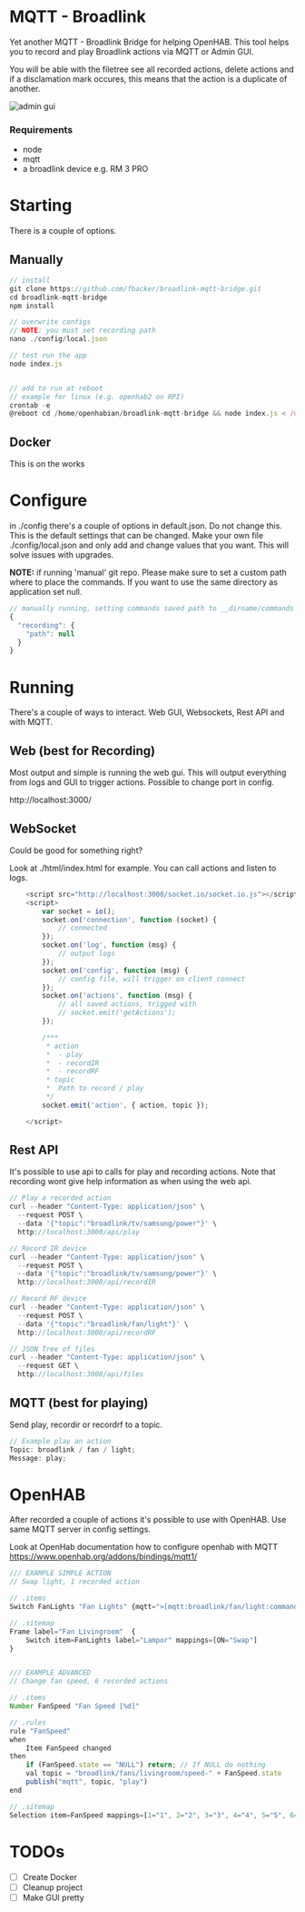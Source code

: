 # MQTT - Broadlink

Yet another MQTT - Broadlink Bridge for helping OpenHAB.
This tool helps you to record and play Broadlink actions via MQTT or Admin GUI.

You will be able with the filetree see all recorded actions, delete actions and if a disclamation mark occures, this means that the action is a duplicate of another.

![admin gui](https://github.com/fbacker/broadlink-mqtt-bridge/raw/master/github/overview1.png)

### Requirements

- node
- mqtt
- a broadlink device e.g. RM 3 PRO

# Starting

There is a couple of options.

## Manually

```js
// install
git clone https://github.com/fbacker/broadlink-mqtt-bridge.git
cd broadlink-mqtt-bridge
npm install

// overwrite configs
// NOTE: you must set recording path
nano ./config/local.json

// test run the app
node index.js


// add to run at reboot
// example for linux (e.g. openhab2 on RPI)
crontab -e
@reboot cd /home/openhabian/broadlink-mqtt-bridge && node index.js < /dev/null &
```

## Docker

This is on the works

# Configure

in ./config there's a couple of options in default.json. Do not change this. This is the default settings that can be changed.
Make your own file ./config/local.json and only add and change values that you want. This will solve issues with upgrades.

**NOTE:** if running 'manual' git repo. Please make sure to set a custom path where to place the commands. If you want to use the same directory as application set null.

```js
// manually running, setting commands saved path to __dirname/commands
{
  "recording": {
    "path": null
  }
}
```

# Running

There's a couple of ways to interact. Web GUI, Websockets, Rest API and with MQTT.

## Web (best for Recording)

Most output and simple is running the web gui. This will output everything from logs and GUI to trigger actions. Possible to change port in config.

http://localhost:3000/

## WebSocket

Could be good for something right?

Look at ./html/index.html for example. You can call actions and listen to logs.

```js
    <script src="http://localhost:3000/socket.io/socket.io.js"></script>
    <script>
        var socket = io();
        socket.on('connection', function (socket) {
            // connected
        });
        socket.on('log', function (msg) {
            // output logs
        });
        socket.on('config', function (msg) {
            // config file, will trigger on client connect
        });
        socket.on('actions', function (msg) {
            // all saved actions, trigged with
            // socket.emit('getActions');
        });

        /***
         * action
         *  - play
         *  - recordIR
         *  - recordRF
         * topic
         *  Path to record / play
         */
        socket.emit('action', { action, topic });

    </script>
```

## Rest API

It's possible to use api to calls for play and recording actions. Note that recording wont give help information as when using the web api.

```js
// Play a recorded action
curl --header "Content-Type: application/json" \
  --request POST \
  --data '{"topic":"broadlink/tv/samsung/power"}' \
  http://localhost:3000/api/play

// Record IR device
curl --header "Content-Type: application/json" \
  --request POST \
  --data '{"topic":"broadlink/tv/samsung/power"}' \
  http://localhost:3000/api/recordIR

// Record RF device
curl --header "Content-Type: application/json" \
  --request POST \
  --data '{"topic":"broadlink/fan/light"}' \
  http://localhost:3000/api/recordRF

// JSON Tree of files
curl --header "Content-Type: application/json" \
  --request GET \
  http://localhost:3000/api/files
```

## MQTT (best for playing)

Send play, recordir or recordrf to a topic.

```js
// Example play an action
Topic: broadlink / fan / light;
Message: play;
```

# OpenHAB

After recorded a couple of actions it's possible to use with OpenHAB. Use same MQTT server in config settings.

Look at OpenHab documentation how to configure openhab with MQTT https://www.openhab.org/addons/bindings/mqtt1/

```js
/// EXAMPLE SIMPLE ACTION
// Swap light, 1 recorded action

// .items
Switch FanLights "Fan Lights" {mqtt=">[mqtt:broadlink/fan/light:command:ON:play]"}

// .sitemap
Frame label="Fan Livingroom"  {
    Switch item=FanLights label="Lampor" mappings=[ON="Swap"]
}


/// EXAMPLE ADVANCED
// Change fan speed, 6 recorded actions

// .items
Number FanSpeed "Fan Speed [%d]"

// .rules
rule "FanSpeed"
when
    Item FanSpeed changed
then
    if (FanSpeed.state == "NULL") return; // If NULL do nothing
    val topic = "broadlink/fans/livingroom/speed-" + FanSpeed.state
    publish("mqtt", topic, "play")
end

// .sitemap
Selection item=FanSpeed mappings=[1="1", 2="2", 3="3", 4="4", 5="5", 6="6"]
```

# TODOs

- [ ] Create Docker
- [ ] Cleanup project
- [ ] Make GUI pretty
